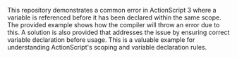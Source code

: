 This repository demonstrates a common error in ActionScript 3 where a variable is referenced before it has been declared within the same scope.  The provided example shows how the compiler will throw an error due to this.  A solution is also provided that addresses the issue by ensuring correct variable declaration before usage. This is a valuable example for understanding ActionScript's scoping and variable declaration rules.